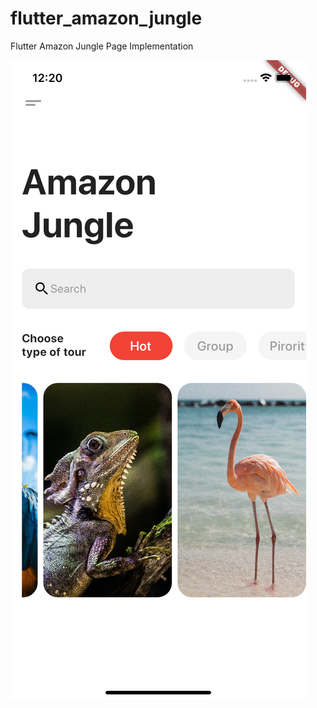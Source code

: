 # flutter_amazon_jungle
Flutter Amazon Jungle Page Implementation


![Alt text](screenshot.png?raw=true "Title")
